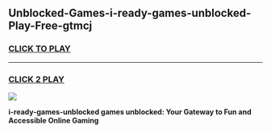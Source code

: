 
## Unblocked-Games-i-ready-games-unblocked-Play-Free-gtmcj
<h3>
<a href="https://premium76.site?title=i-ready-games-unblocked&ref=23A">CLICK TO PLAY</a></h3>
<hr>

<h3>
<a href="https://premium76.site?title=i-ready-games-unblocked&ref=23A">CLICK 2 PLAY</a>
  
</h3>

<a href="https://premium76.site?title=i-ready-games-unblocked&ref=23A"><img src="https://clearcache.store/games.png"></a>


**i-ready-games-unblocked games unblocked: Your Gateway to Fun and Accessible Online Gaming**
